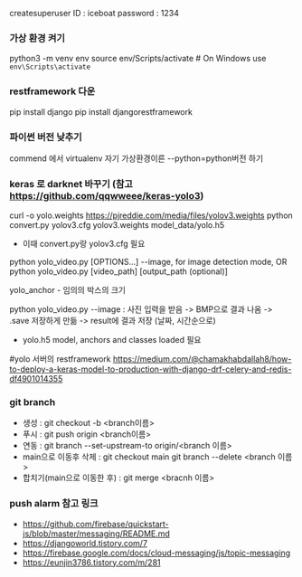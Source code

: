 createsuperuser
ID : iceboat
password : 1234

### 가상 환경 켜기
python3 -m venv env
source env/Scripts/activate  # On Windows use `env\Scripts\activate`

### restframework 다운
pip install django
pip install djangorestframework

### 파이썬 버전 낮추기
commend 에서 virtualenv 자기 가상환경이른 --python=python버전 하기


### keras 로 darknet 바꾸기 (참고 https://github.com/qqwweee/keras-yolo3)
curl -o yolo.weights https://pjreddie.com/media/files/yolov3.weights
python convert.py yolov3.cfg yolov3.weights model_data/yolo.h5
- 이때 convert.py랑 yolov3.cfg 필요

python yolo_video.py [OPTIONS...] --image, for image detection mode, OR
python yolo_video.py [video_path] [output_path (optional)]

yolo_anchor -  임의의 박스의 크기

python yolo_video.py --image : 사진 입력을 받음 -> BMP으로 결과 나옴 -> .save 저장하게 만듦 -> result에 결과 저장 (날짜, 시간순으로)
- yolo.h5 model, anchors and classes loaded 필요

#yolo 서버의 restframework 
https://medium.com/@chamakhabdallah8/how-to-deploy-a-keras-model-to-production-with-django-drf-celery-and-redis-df4901014355 

### git branch
 - 생성 : git checkout -b <branch이름>
 - 푸시 : git push origin <branch이름>
 - 연동 : git branch --set-upstream-to origin/<branch 이름>
 - main으로 이동후 삭제 : git checkout main
        git branch --delete <branch 이름>
- 합치기(main으로 이동한 후) : git merge <bracnh 이름>


### push alarm 참고 링크
- https://github.com/firebase/quickstart-js/blob/master/messaging/README.md
- https://djangoworld.tistory.com/7
- https://firebase.google.com/docs/cloud-messaging/js/topic-messaging
- https://eunjin3786.tistory.com/m/281


